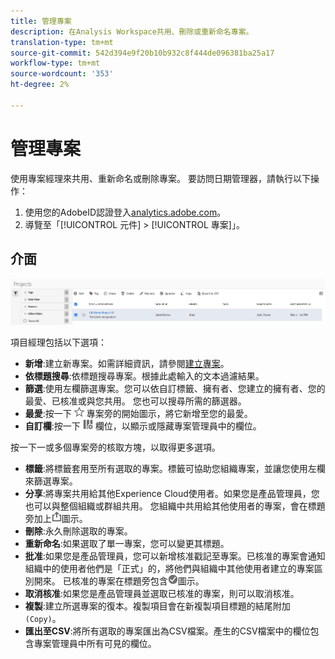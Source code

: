 ```yaml
---
title: 管理專案
description: 在Analysis Workspace共用、刪除或重新命名專案。
translation-type: tm+mt
source-git-commit: 542d394e9f20b10b932c8f444de096381ba25a17
workflow-type: tm+mt
source-wordcount: '353'
ht-degree: 2%

---
```



# 管理專案

使用專案經理來共用、重新命名或刪除專案。 要訪問日期管理器，請執行以下操作：

1. 使用您的AdobeID認證登入[analytics.adobe.com](https://analytics.adobe.com)。
1. 導覽至「[!UICONTROL 元件] > [!UICONTROL 專案]」。

## 介面

![UI](../assets/project-ui.png)

項目經理包括以下選項：

* **新增**:建立新專案。如需詳細資訊，請參閱[建立專案](create.md)。
* **依標題搜尋**:依標題搜尋專案。根據此處輸入的文本過濾結果。
* **篩選**:使用左欄篩選專案。您可以依自訂標籤、擁有者、您建立的擁有者、您的最愛、已核准或與您共用。 您也可以搜尋所需的篩選器。
* **最愛**:按一下 ![](../assets/star.png) 專案旁的開始圖示，將它新增至您的最愛。
* **自訂欄**:按一下 ![](../assets/columns.png) 欄位，以顯示或隱藏專案管理員中的欄位。

按一下一或多個專案旁的核取方塊，以取得更多選項。

* **標籤**:將標籤套用至所有選取的專案。標籤可協助您組織專案，並讓您使用左欄來篩選專案。
* **分享**:將專案共用給其他Experience Cloud使用者。如果您是產品管理員，您也可以與整個組織或群組共用。 您組織中共用給其他使用者的專案，會在標題旁加上![shared](../assets/shared.png)圖示。
* **刪除**:永久刪除選取的專案。
* **重新命名**:如果選取了單一專案，您可以變更其標題。
* **批准**:如果您是產品管理員，您可以新增核准戳記至專案。已核准的專案會通知組織中的使用者他們是「正式」的，將他們與組織中其他使用者建立的專案區別開來。 已核准的專案在標題旁包含![已批准](../assets/approved.png)圖示。
* **取消核准**:如果您是產品管理員並選取已核准的專案，則可以取消核准。
* **複製**:建立所選專案的復本。複製項目會在新複製項目標題的結尾附加`(Copy)`。
* **匯出至CSV**:將所有選取的專案匯出為CSV檔案。產生的CSV檔案中的欄位包含專案管理員中所有可見的欄位。
